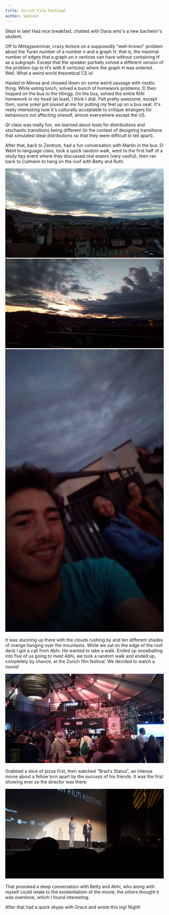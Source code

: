 ```yaml
---
title: Zurich Film Festival
author: Spencer
---
```


Slept in late! Had nice breakfast, chatted with Daria who's a new bachelor's student.

Off to Mittagsseminar, crazy lecture on a supposedly "well-known" problem about the Turán number of a number $n$ and a graph $H$, that is, the maximal number of edges that a graph on $n$ vertices can have without containing $H$ as a subgraph. Except that the speaker partially solved a different version of the problem (up to $H's$ with 6 vertices) where the graph $H$ was ordered. Well. What a weird world theoretical CS is!

Hauled to Mensa and chowed down on some weird sausage with risotto thing. While eating lunch, solved a bunch of homework problems :D then hopped on the bus to the Höngg. On the bus, solved the entire RIAI homework in my head (at least, I think I did). Felt pretty awesome, except then, some yokel got pissed at me for putting my feet up on a bus seat. It's really interesting how it's culturally acceptable to critique strangers for behaviours not affecting oneself, almost everywhere except the US.

QI class was really fun, we learned about tests for distributions and stochastic transitions being different (in the context of designing transitions that simulated ideal distributions so that they were difficult to tell apart).

After that, back to Zentrum, had a fun conversation with Martin in the bus :D Went to language class, took a quick random walk, went to the first half of a study tips event where they discussed oral exams (very useful), then ran back to Culmann to hang on the roof with Betty and Ruth.

![sunsetz1](../images/sunsetz1.jpg)  
![sunsetz2](../images/sunsetz2.jpg)  
![roof_selfie](../images/roof_selfie.jpg)

It was stunning up there with the clouds rushing by and ten different shades of orange hanging over the mountains. While we sat on the edge of the roof deck I got a call from Abhi. He wanted to take a walk. Ended up snowballing into five of us going to meet Abhi, we took a random walk and ended up, completely by chance, at the Zurich film festival. We decided to watch a movie!

![](../images/theaterz.jpg)

Grabbed a slice of pizza first, then watched "Brad's Status", an intense movie about a fellow torn apart by the success of his friends. It was the first showing ever so the director was there:

![](../images/the_director.jpg)


That provoked a deep conversation with Betty and Abhi, who along with myself could relate to the existentialism of the movie; the others thought it was overdone, which I found interesting.

After that had a quick skype with Grace and wrote this log! Night!